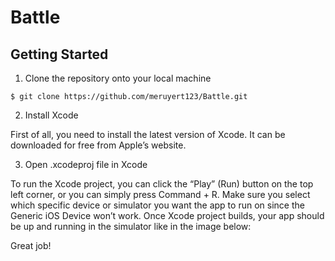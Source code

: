 # Battle

## Getting Started

1. Clone the repository onto your local machine
```
$ git clone https://github.com/meruyert123/Battle.git
```
2. Install Xcode

First of all, you need to install the latest version of Xcode. It can be downloaded for free from Apple’s website. 

3. Open .xcodeproj file in Xcode

To run the Xcode project, you can click the “Play” (Run) button on the top left corner, or you can simply press Command + R. Make sure you select which specific device or simulator you want the app to run on since the Generic iOS Device won’t work. Once Xcode project builds, your app should be up and running in the simulator like in the image below:

Great job! 
